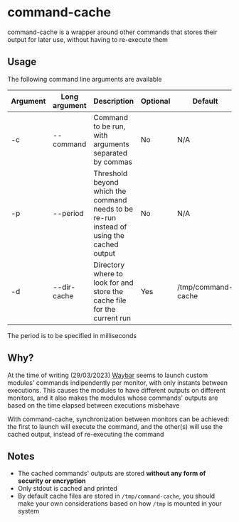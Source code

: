 # command-cache

command-cache is a wrapper around other commands that stores their output for later use, without having to re-execute them

## Usage
The following command line arguments are available

| Argument | Long argument | Description                                                                              | Optional | Default            |
|----------|---------------|------------------------------------------------------------------------------------------|----------|--------------------|
| -c       | --command     | Command to be run, with arguments separated by commas                                    | No       | N/A                |
| -p       | --period      | Threshold beyond which the command needs to be re-run instead of using the cached output | No       | N/A                |
| -d       | --dir-cache   | Directory where to look for and store the cache file for the current run                 | Yes      | /tmp/command-cache |

The period is to be specified in milliseconds
## Why?
At the time of writing (29/03/2023) [Waybar](https://github.com/Alexays/Waybar) seems to launch custom modules' commands indipendently per monitor, with only instants between executions. This causes the modules to have different outputs on different monitors, and it also makes the modules whose commands' outputs are based on the time elapsed between executions misbehave

With command-cache, synchronization between monitors can be achieved: the first to launch will execute the command, and the other(s) will use the cached output, instead of re-executing the command

## Notes
+ The cached commands' outputs are stored **without any form of security or encryption**
+ Only stdout is cached and printed
+ By default cache files are stored in `/tmp/command-cache`, you should make your own considerations based on how `/tmp` is mounted in your system
